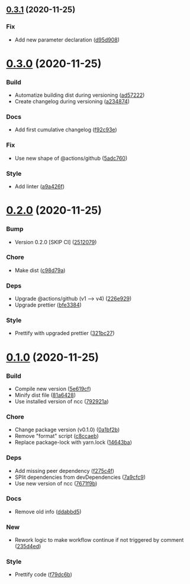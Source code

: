 ## [0.3.1](https://github.com/theboolean/pull-request-comment-trigger/compare/v0.3.0...v0.3.1) (2020-11-25)


### Fix

* Add new parameter declaration ([d95d908](https://github.com/theboolean/pull-request-comment-trigger/commit/d95d90828a1df2459c5705be563234e93a9a43f4))



# [0.3.0](https://github.com/theboolean/pull-request-comment-trigger/compare/v0.2.0...v0.3.0) (2020-11-25)


### Build

* Automatize building dist during versioning ([ad57222](https://github.com/theboolean/pull-request-comment-trigger/commit/ad57222a4e5e79242036978b952cf16458098bc1))
* Create changelog during versioning ([a234874](https://github.com/theboolean/pull-request-comment-trigger/commit/a234874533987265a08cc4f9f6d2f3b0ce895148))

### Docs

* Add first cumulative changelog ([f92c93e](https://github.com/theboolean/pull-request-comment-trigger/commit/f92c93e1f431917b050c054516ce34acbedf0a1c))

### Fix

* Use new shape of @actions/github ([5adc760](https://github.com/theboolean/pull-request-comment-trigger/commit/5adc7601d6102c33a2d7bc9b8337f30940520cef))

### Style

* Add linter ([a9a426f](https://github.com/theboolean/pull-request-comment-trigger/commit/a9a426f5a712a9b47b6b51d730dc4521430c27e7))



# [0.2.0](https://github.com/theboolean/pull-request-comment-trigger/compare/v0.1.0...v0.2.0) (2020-11-25)


### Bump

* Version 0.2.0 [SKIP CI] ([2512079](https://github.com/theboolean/pull-request-comment-trigger/commit/2512079fb8d2940a71181d823d8a99b98e4a8b82))

### Chore

* Make dist ([c98d79a](https://github.com/theboolean/pull-request-comment-trigger/commit/c98d79a1500023339bc4ca25a46e71d9ecaf0c6c))

### Deps

* Upgrade @actions/github (v1 --> v4) ([226e929](https://github.com/theboolean/pull-request-comment-trigger/commit/226e92906c7dcbbd056d2558d55d5ce9afb2e6e7))
* Upgrade prettier ([bfe3384](https://github.com/theboolean/pull-request-comment-trigger/commit/bfe33842d587845de8e37a92acb81482148cae7e))

### Style

* Prettify with upgraded prettier ([321bc27](https://github.com/theboolean/pull-request-comment-trigger/commit/321bc275f25871af1a47979c394d40c39c3fdbe5))



# [0.1.0](https://github.com/theboolean/pull-request-comment-trigger/compare/f79dc6baba059eb75c59a3f4f737562c68e2f7f4...v0.1.0) (2020-11-25)


### Build

* Compile new version ([5e619cf](https://github.com/theboolean/pull-request-comment-trigger/commit/5e619cf9c1b82fe5af5d72cf8164e35cc77f4f93))
* Minify dist file ([81a6428](https://github.com/theboolean/pull-request-comment-trigger/commit/81a642847f55b217ada3c3a934544c370b8c0d4a))
* Use installed version of ncc ([792921a](https://github.com/theboolean/pull-request-comment-trigger/commit/792921a4af6256a961c91ffabc111ebdfcfa79a7))

### Chore

* Change package version (v0.1.0) ([0a1bf2b](https://github.com/theboolean/pull-request-comment-trigger/commit/0a1bf2b721994faeff9f746ad6e1da7c1d48ae89))
* Remove "format" script ([c8ccaeb](https://github.com/theboolean/pull-request-comment-trigger/commit/c8ccaebd5a482abf1cd689eb63bc476ab880baec))
* Replace package-lock with yarn.lock ([14643ba](https://github.com/theboolean/pull-request-comment-trigger/commit/14643ba31efb7140a553a200376cf6e3da5fe10a))

### Deps

* Add missing peer dependency ([f275c4f](https://github.com/theboolean/pull-request-comment-trigger/commit/f275c4f0a064578c3ab34f263d6d19abef7bcc27))
* SPlit dependencies from devDependencies ([7a9cfc9](https://github.com/theboolean/pull-request-comment-trigger/commit/7a9cfc9dde05750951f261a32725009f6fb614d3))
* Use new version of ncc ([7671f9b](https://github.com/theboolean/pull-request-comment-trigger/commit/7671f9b4257a3255f231a7df1759e047cf5f9823))

### Docs

* Remove old info ([ddabbd5](https://github.com/theboolean/pull-request-comment-trigger/commit/ddabbd5ad30d61971e9b9ca91e37c9a0c35a0f92))

### New

* Rework logic to make workflow continue if not triggered by comment ([235d4ed](https://github.com/theboolean/pull-request-comment-trigger/commit/235d4ed8e245c4603eac3121b8f6da37ff84f79d))

### Style

* Prettify code ([f79dc6b](https://github.com/theboolean/pull-request-comment-trigger/commit/f79dc6baba059eb75c59a3f4f737562c68e2f7f4))



